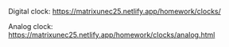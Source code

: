 Digital clock: https://matrixunec25.netlify.app/homework/clocks/

Analog clock: https://matrixunec25.netlify.app/homework/clocks/analog.html